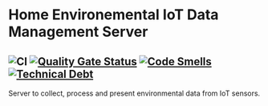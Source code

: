 # Home Environemental IoT Data Management Server

![CI](https://github.com/Oberacda/server_env_iot/workflows/CI/badge.svg)
[![Quality Gate Status](https://sonarcloud.io/api/project_badges/measure?project=Oberacda_server_env_iot&metric=alert_status)](https://sonarcloud.io/dashboard?id=Oberacda_server_env_iot)
[![Code Smells](https://sonarcloud.io/api/project_badges/measure?project=Oberacda_server_env_iot&metric=code_smells)](https://sonarcloud.io/dashboard?id=Oberacda_server_env_iot)
[![Technical Debt](https://sonarcloud.io/api/project_badges/measure?project=Oberacda_server_env_iot&metric=sqale_index)](https://sonarcloud.io/dashboard?id=Oberacda_server_env_iot)
---
Server to collect, process and present environmental data from IoT sensors.
